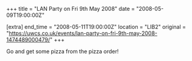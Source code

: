 +++
title = "LAN Party on Fri 9th May 2008"
date = "2008-05-09T19:00:00Z"

[extra]
end_time = "2008-05-11T19:00:00Z"
location = "LIB2"
original = "https://uwcs.co.uk/events/lan-party-on-fri-9th-may-2008-1474489000479/"
+++

Go and get some pizza from the pizza order\!

